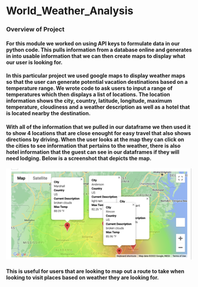 # World_Weather_Analysis

### Overview of Project

#### For this module we worked on using API keys to formulate data in our python code. This pulls information from a database online and generates in into usable information that we can then create maps to display what our user is looking for. 

#### In this particular project we used google maps to display weather maps so that the user can generate potential vacation destinations based on a temperature range. We wrote code to ask users to input a range of temperatures which then displays a list of locations. The location information shows the city, country, latitude, longitude, maximum temperature, cloudiness and a weather description as well as a hotel that is located nearby the destination. 

#### With all of the information that we pulled in our dataframe we then used it to show 4 locations that are close enought for easy travel that also shows directions by driving. When the user looks at the map they can click on the cities to see information that pertains to the weather, there is also hotel information that the guest can see in our dataframes if they will need lodging. Below is a screenshot that depicts the map. 

![Weather_Map](https://github.com/walzfran/World_Weather_Analysis/blob/main/Vacation_Itinerary/WeatherPy_Vacation_Map.png)

#### This is useful for users that are looking to map out a route to take when looking to visit places based on weather they are looking for. 
